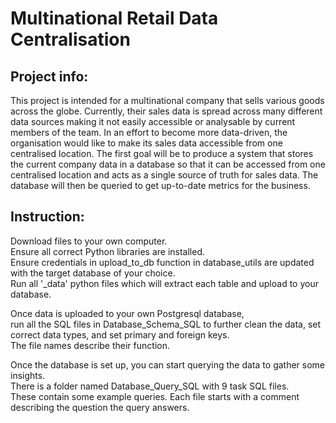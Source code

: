 # Multinational Retail Data Centralisation

## Project info:
This project is intended for a multinational company that sells various goods across the globe.
Currently, their sales data is spread across many different data sources making it not easily accessible or analysable by current members of the team.
In an effort to become more data-driven, the organisation would like to make its sales data accessible from one centralised location.
The first goal will be to produce a system that stores the current company data in a database so that it can be accessed from one centralised location and acts as a single source of truth for sales data.
The database will then be queried to get up-to-date metrics for the business.

## Instruction:
Download files to your own computer. \
Ensure all correct Python libraries are installed. \
Ensure credentials in upload_to_db function in database_utils are updated with the target database of your choice. \
Run all '_data' python files which will extract each table and upload to your database.

Once data is uploaded to your own Postgresql database, \
run all the SQL files in Database_Schema_SQL to further clean the data, set correct data types, and set primary and foreign keys. \
The file names describe their function.

Once the database is set up, you can start querying the data to gather some insights. \
There is a folder named Database_Query_SQL with 9 task SQL files. \
These contain some example queries. Each file starts with a comment describing the question the query answers.


